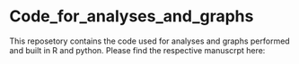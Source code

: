 # Code_for_analyses_and_graphs
This reposetory contains the code used for analyses and graphs performed and built in R and python. Please find the respective manuscrpt here:
